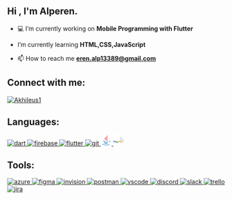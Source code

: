 ## Hi , I'm Alperen. 
  
- 💻 I’m currently working on **Mobile Programming with Flutter**  
  
-  I’m currently learning **HTML,CSS,JavaScript**
  
- 📫 How to reach me **eren.alp13389@gmail.com**  
  
## Connect with me:  
<p align="left">  
<a href="https://www.linkedin.com/in/alperenavci/" target="blank"><img align="center" src="https://raw.githubusercontent.com/rahuldkjain/github-profile-readme-generator/master/src/images/icons/Social/linked-in-alt.svg" alt="Akhileus1" height="25" width="25" /></a>  
</p>  
  
## Languages:  
<p align="left">  <a href="https://dart.dev" target="_blank" rel="noreferrer"> <img src="https://www.vectorlogo.zone/logos/dartlang/dartlang-icon.svg" alt="dart" width="25" height="25"/> </a> <a href="https://firebase.google.com/" target="_blank" rel="noreferrer"> <img src="https://www.vectorlogo.zone/logos/firebase/firebase-icon.svg" alt="firebase" width="25" height="25"/> </a> <a href="https://flutter.dev" target="_blank" rel="noreferrer"> <img src="https://www.vectorlogo.zone/logos/flutterio/flutterio-icon.svg" alt="flutter" width="25" height="25"/> </a> <a href="https://git-scm.com/" target="_blank" rel="noreferrer"> <img src="https://www.vectorlogo.zone/logos/git-scm/git-scm-icon.svg" alt="git" width="25" height="25"/> </a>  <a href="https://www.java.com" target="_blank" rel="noreferrer"> <img src="https://raw.githubusercontent.com/devicons/devicon/master/icons/java/java-original.svg" alt="java" width="25" height="25"/> </a> <a href="https://www.mysql.com/" target="_blank" rel="noreferrer"> <img src="https://raw.githubusercontent.com/devicons/devicon/master/icons/mysql/mysql-original-wordmark.svg" alt="mysql" width="25" height="25"/> </a>

## Tools: 
<p align="left"> <a href="https://azure.microsoft.com/en-in/" target="_blank" rel="noreferrer"> <img src="https://www.vectorlogo.zone/logos/microsoft_azure/microsoft_azure-icon.svg" alt="azure" width="25" height="25"/> </a>  <a href="https://www.figma.com/" target="_blank" rel="noreferrer"> <img src="https://www.vectorlogo.zone/logos/figma/figma-icon.svg" alt="figma" width="25" height="25"/> </a>  <a href="https://www.invisionapp.com/" target="_blank" rel="noreferrer"> <img src="https://www.vectorlogo.zone/logos/invisionapp/invisionapp-icon.svg" alt="invision" width="25" height="25"/> </a> <a href="https://postman.com" target="_blank" rel="noreferrer"> <img src="https://www.vectorlogo.zone/logos/getpostman/getpostman-icon.svg" alt="postman" width="25" height="25"/> </a><a href="https://code.visualstudio.com" target="_blank" rel="noreferrer"> <img src="https://www.vectorlogo.zone/logos/visualstudio_code/visualstudio_code-icon.svg" alt="vscode" width="25" height="25"/> </a><a href="https://discord.com" target="_blank" rel="noreferrer"> <img src="https://www.vectorlogo.zone/logos/discordapp/discordapp-icon.svg" alt="discord" width="25" height="25"/> </a><a href="https://slack.com" target="_blank" rel="noreferrer"> <img src="https://www.vectorlogo.zone/logos/slack/slack-icon.svg" alt="slack" width="25" height="25"/> </a><a href="https://trello.com/en"> <img src="https://www.vectorlogo.zone/logos/trello/trello-tile.svg" alt="trello" width="25" height="25"/> </a><a href="https://www.atlassian.com/software/jira?&aceid=&adposition=&adgroup=144803328227&campaign=18452096610&creative=656629758227&device=c&keyword=jira&matchtype=e&network=g&placement=&ds_kids=p73363643282&ds_e=GOOGLE&ds_eid=700000001558501&ds_e1=GOOGLE&gclid=CjwKCAjw5_GmBhBIEiwA5QSMxKzOIFSfSm-li8p1TvUA6vRscJPhPrjP0e2buRVImSzHR2jBdhyA9hoCoJgQAvD_BwE&gclsrc=aw.ds"> <img src="https://www.vectorlogo.zone/logos/atlassian_jira/atlassian_jira-icon.svg" alt="jira" width="25" height="25"/> </a></p    
